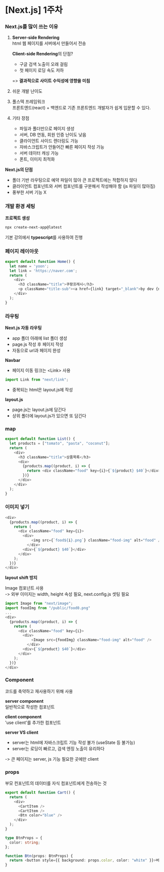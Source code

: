 # [Next.js] 1주차
### Next.js를 많이 쓰는 이유
1. **Server-side Rendering**   
    html 웹 페이지를 서버에서 만들어서 전송

    **Client-side Rendering**의 단점?   
    - 구글 검색 노출이 오래 걸림
    - 첫 페이지 로딩 속도 저하
    
    => **결과적으로 사이트 수익성에 영향을 미침**
2. 쉬운 개발 난이도
3. 풀스텍 프레임워크   
    프론트엔드(react) + 백엔드로 기존 프론트엔드 개발자가 쉽게 입문할 수 있다.
4. 기타 장점
    - 파일과 폴더만으로 페이지 생성
    - 서버, DB 연동, 회원 인증 난이도 낮음
    - 클라이언트 사이드 렌더링도 가능
    - 자바스크립트가 안들어간 빠른 페이지 작성 가능
    - 서버 데이터 캐싱 가능
    - 폰트, 이미지 최적화

**Next.js의 단점**
- 폴더 기반 라우팅으로 예약 파일이 많아 큰 프로젝트에는 적합하지 않다
- 클라이언트 컴포넌트와 서버 컴포넌트를 구분해서 작성해야 함 (js 파일이 많아짐)
- 풍부한 서버 기능 X

### 개발 환경 세팅
**프로젝트 생성**   
```powershell
npx create-next-app@latest
```
기본 강의에서 **typescript**를 사용하여 진행

### 페이지 레이아웃
```typescript
export default function Home() {
  let name = 'yoon';
  let link = 'https://naver.com';
  return (
    <div>
      <h3 className="title">쿠팡프레시</h3>
      <p className="title-sub"><a href={link} target="_blank">by dev {name}</a></p>
    </div>
  );
}
```
### 라우팅
**Next.js 자동 라우팅**
- app 폴더 아래에 list 폴더 생성
- page.js 작성 후 페이지 작성
- 자동으로 url과 페이지 완성

**Navbar**
- 페이지 이동 링크는 \<Link> 사용   
```typescript
import Link from "next/link";
```
- 중복되는 html은 layout.js에 작성   

**layout.js**
- page.js는 layout.js에 담긴다
- 상위 폴더에 layout.js가 있으면 또 담긴다

### map
```typescript
export default function List() {
  let products = ["tomato", "pasta", "coconut"];
  return (
    <div>
      <h3 className="title">상품목록</h3>
      <div>
        {products.map((product, i) => {
          return <div className="food" key={i}>{`${product} $40`}</div>;
        })}
      </div>
    </div>
  );
}
```

### 이미지 넣기
```typescript
<div>
  {products.map((product, i) => {
    return (
      <div className="food" key={i}>
        <div>
            <img src={`food${i}.png`} className="food-img" alt="food" />
          </div>
        <div>{`${product} $40`}</div>
      </div>
    );
  })}
</div>
```

**layout shift 방지**   

Image 컴포넌트 사용   
-> 외부 이미지는 width, height 속성 필요, next.config.js 셋팅 필요
```typescript
import Image from "next/image";
import foodImg from "/public/food0.png"
...
<div>
  {products.map((product, i) => {
    return (
      <div className="food" key={i}>
        <div>
            <Image src={foodImg} className="food-img" alt="food" />
          </div>
        <div>{`${product} $40`}</div>
      </div>
    );
  })}
</div>
```

### Component
코드를 축약하고 재사용하기 위해 사용

**server component**  
일반적으로 작성한 컴포넌트   

**client component**   
'use client'를 추가한 컴포넌트

**server VS client**   
- server는 html에 자바스크립트 기능 작성 불가 (useState 등 불가능)
- server는 로딩이 빠르고, 검색 엔징 노출이 유리하다

-> 큰 페이지는 server, js 기능 필요한 곳에만 client 

### props
부모 컨포넌트의 데이터를 자식 컴포넌트에게 전송하는 것   
```typescript
export default function Cart() {
  return (
    <div>
      <CartItem />
      <CartItem />
      <Btn color="blue" />
    </div>
  );
}

type BtnProps = {
  color: string;
};

function Btn(props: BtnProps) {
  return <button style={{ background: props.color, color: "white" }}>버튼임</button>;
}
```